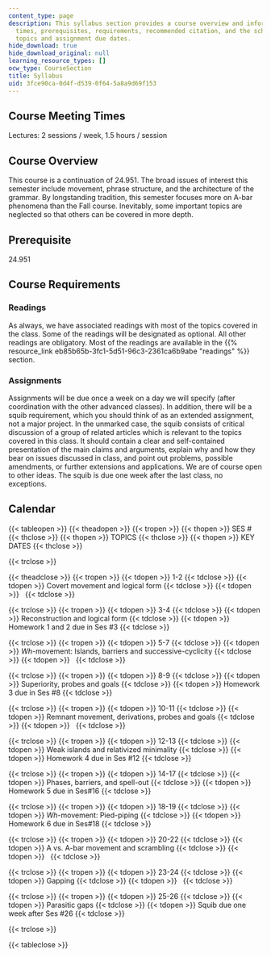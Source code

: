 ```yaml
---
content_type: page
description: This syllabus section provides a course overview and information on meeting
  times, prerequisites, requirements, recommended citation, and the schedule of lecture
  topics and assignment due dates.
hide_download: true
hide_download_original: null
learning_resource_types: []
ocw_type: CourseSection
title: Syllabus
uid: 3fce90ca-0d4f-d539-0f64-5a8a9d69f153
---
```


Course Meeting Times
--------------------

Lectures: 2 sessions / week, 1.5 hours / session

Course Overview
---------------

This course is a continuation of 24.951. The broad issues of interest this semester include movement, phrase structure, and the architecture of the grammar. By longstanding tradition, this semester focuses more on A-bar phenomena than the Fall course. Inevitably, some important topics are neglected so that others can be covered in more depth.

Prerequisite
------------

24.951

Course Requirements
-------------------

### Readings

As always, we have associated readings with most of the topics covered in the class. Some of the readings will be designated as optional. All other readings are obligatory. Most of the readings are available in the {{% resource_link eb85b65b-3fc1-5d51-96c3-2361ca6b9abe "readings" %}} section.

### Assignments

Assignments will be due once a week on a day we will specify (after coordination with the other advanced classes). In addition, there will be a squib requirement, which you should think of as an extended assignment, not a major project. In the unmarked case, the squib consists of critical discussion of a group of related articles which is relevant to the topics covered in this class. It should contain a clear and self-contained presentation of the main claims and arguments, explain why and how they bear on issues discussed in class, and point out problems, possible amendments, or further extensions and applications. We are of course open to other ideas. The squib is due one week after the last class, no exceptions.

Calendar
--------

{{< tableopen >}}
{{< theadopen >}}
{{< tropen >}}
{{< thopen >}}
SES #
{{< thclose >}}
{{< thopen >}}
TOPICS
{{< thclose >}}
{{< thopen >}}
KEY DATES
{{< thclose >}}

{{< trclose >}}

{{< theadclose >}}
{{< tropen >}}
{{< tdopen >}}
1-2
{{< tdclose >}}
{{< tdopen >}}
Covert movement and logical form
{{< tdclose >}}
{{< tdopen >}}
 
{{< tdclose >}}

{{< trclose >}}
{{< tropen >}}
{{< tdopen >}}
3-4
{{< tdclose >}}
{{< tdopen >}}
Reconstruction and logical form
{{< tdclose >}}
{{< tdopen >}}
Homework 1 and 2 due in Ses #3
{{< tdclose >}}

{{< trclose >}}
{{< tropen >}}
{{< tdopen >}}
5-7
{{< tdclose >}}
{{< tdopen >}}
_Wh_\-movement: Islands, barriers and successive-cyclicity
{{< tdclose >}}
{{< tdopen >}}
 
{{< tdclose >}}

{{< trclose >}}
{{< tropen >}}
{{< tdopen >}}
8-9
{{< tdclose >}}
{{< tdopen >}}
Superiority, probes and goals
{{< tdclose >}}
{{< tdopen >}}
Homework 3 due in Ses #8
{{< tdclose >}}

{{< trclose >}}
{{< tropen >}}
{{< tdopen >}}
10-11
{{< tdclose >}}
{{< tdopen >}}
Remnant movement, derivations, probes and goals
{{< tdclose >}}
{{< tdopen >}}
 
{{< tdclose >}}

{{< trclose >}}
{{< tropen >}}
{{< tdopen >}}
12-13
{{< tdclose >}}
{{< tdopen >}}
Weak islands and relativized minimality
{{< tdclose >}}
{{< tdopen >}}
Homework 4 due in Ses #12
{{< tdclose >}}

{{< trclose >}}
{{< tropen >}}
{{< tdopen >}}
14-17
{{< tdclose >}}
{{< tdopen >}}
Phases, barriers, and spell-out
{{< tdclose >}}
{{< tdopen >}}
Homework 5 due in Ses#16
{{< tdclose >}}

{{< trclose >}}
{{< tropen >}}
{{< tdopen >}}
18-19
{{< tdclose >}}
{{< tdopen >}}
_Wh_\-movement: Pied-piping
{{< tdclose >}}
{{< tdopen >}}
Homework 6 due in Ses#18
{{< tdclose >}}

{{< trclose >}}
{{< tropen >}}
{{< tdopen >}}
20-22
{{< tdclose >}}
{{< tdopen >}}
A vs. A-bar movement and scrambling
{{< tdclose >}}
{{< tdopen >}}
 
{{< tdclose >}}

{{< trclose >}}
{{< tropen >}}
{{< tdopen >}}
23-24
{{< tdclose >}}
{{< tdopen >}}
Gapping
{{< tdclose >}}
{{< tdopen >}}
 
{{< tdclose >}}

{{< trclose >}}
{{< tropen >}}
{{< tdopen >}}
25-26
{{< tdclose >}}
{{< tdopen >}}
Parasitic gaps
{{< tdclose >}}
{{< tdopen >}}
Squib due one week after Ses #26
{{< tdclose >}}

{{< trclose >}}

{{< tableclose >}}